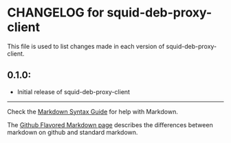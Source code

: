 # CHANGELOG for squid-deb-proxy-client

This file is used to list changes made in each version of squid-deb-proxy-client.

## 0.1.0:

* Initial release of squid-deb-proxy-client

- - - 
Check the [Markdown Syntax Guide](http://daringfireball.net/projects/markdown/syntax) for help with Markdown.

The [Github Flavored Markdown page](http://github.github.com/github-flavored-markdown/) describes the differences between markdown on github and standard markdown.
